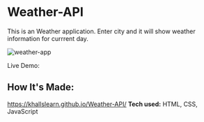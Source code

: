 # Weather-API

This is an Weather application. Enter city and it will show weather information for currrent day.

<img src="https://i.ibb.co/zXL93zc/weather-app.png" alt="weather-app" border="0">

Live Demo:
## How It's Made:
https://khallslearn.github.io/Weather-API/
**Tech used:** HTML, CSS, JavaScript

